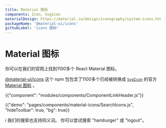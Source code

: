 ```yaml
---
title: Material 图标
components: Icon, SvgIcon
materialDesign: https://material.io/design/iconography/system-icons.html
packageName: '@material-ui/icons'
githubLabel: 'icons 图标'
---
```


# Material 图标

<p class="description">你可以在我们的官网上找到1100多个 React Material 图标。</p>

[@material-ui/icons](https://www.npmjs.com/package/@material-ui/icons) 这个 npm 包包含了1100多个已经被转换成 [`SvgIcon`](/api/svg-icon/) 的官方 [Material 图标](https://material.io/tools/icons/?style=baseline) 。

{{"component": "modules/components/ComponentLinkHeader.js"}}

{{"demo": "pages/components/material-icons/SearchIcons.js", "hideToolbar": true, "bg": true}}

ℹ️ 我们的搜索也支持同义词。 你可以尝试搜索 "hamburger" 或 "logout"。
